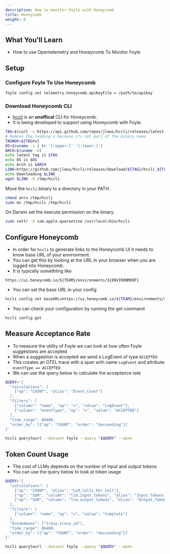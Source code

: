 ```yaml
---
description: How to monitor Foyle with Honeycomb
title: Honeycomb
weight: 8
---
```


## What You'll Learn

* How to use Opentelemetry and Honeycomb To Monitor Foyle

## Setup

### Configure Foyle To Use Honeycomb

```sh
foyle config set telemetry.honeycomb.apiKeyFile = /path/to/apikey
```

### Download Honeycomb CLI

* [hccli](https://github.com/jlewi/hccli) is an **unoffical** CLI for Honeycomb.
* It is being developed to support using Honeycomb with Foyle.

```sh
TAG=$(curl -s https://api.github.com/repos/jlewi/hccli/releases/latest | jq -r '.tag_name')
# Remove the leading v because its not part of the binary name
TAGNOV=${TAG#v}
OS=$(uname -s | tr '[:upper:]' '[:lower:]')
ARCH=$(uname -m)
echo latest tag is $TAG
echo OS is $OS
echo Arch is $ARCH
LINK=https://github.com/jlewi/hccli/releases/download/${TAG}/hccli_${TAGNOV}_${OS}_${ARCH}
echo Downloading $LINK
wget $LINK -O /tmp/hccli
```

Move the `hccli` binary to a directory in your PATH.

```bash
chmod a+rx /tmp/hccli
sudo mv /tmp/hccli /tmp/hccli
```

On Darwin set the execute permission on the binary.

```bash
sudo xattr -d com.apple.quarantine /usr/local/bin/hccli
```

## Configure Honeycomb 

* In order for `hccli` to generate links to the Honeycomb UI it needs to know base URL of your environment.
* You can get this by looking at the URL in your browser when you are logged into Honeycomb.
* It is typically somethling like

```
https://ui.honeycomb.io/${TEAM}/environments/${ENVIRONMENT}
```

* You can set the base URL in your config

```bash
hccli config set baseURL=https://ui.honeycomb.io/${TEAM}/environments/${ENVIRONMENT}/
```

* You can check your configuration by running the get command

```bash
hccli config get
```

## Measure Acceptance Rate

* To measure the utility of Foyle we can look at how often Foyle suggestions are accepted
* When a suggestion is accepted we send a LogEvent of type `ACCEPTED`
* This creates an OTEL trace with a span with name `LogEvent` and attribute `eventType == ACCEPTED`
* We can use the query below to calculate the acceptance rate

```bash
QUERY='{
  "calculations": [
    {"op": "COUNT", "alias": "Event_Count"}
  ],
  "filters": [
    {"column": "name", "op": "=", "value": "LogEvent"},
    {"column": "eventType", "op": "=", "value": "ACCEPTED"}
  ],
  "time_range": 86400,
  "order_by": [{"op": "COUNT", "order": "descending"}]
}'

hccli querytourl --dataset foyle --query "$QUERY" --open
```

## Token Count Usage

* The cost of LLMs depends on the number of input and output tokens
* You can use the query below to look at token usage

```bash
QUERY='{
  "calculations": [
    {"op": "COUNT", "alias": "LLM_Calls_Per_Cell"},
    {"op": "SUM", "column": "llm.input_tokens", "alias": "Input_Tokens_Per_Cell"},
    {"op": "SUM", "column": "llm.output_tokens", "alias": "Output_Tokens_Per_Cell"}
  ],
  "filters": [
    {"column": "name", "op": "=", "value": "Complete"}
  ],
  "breakdowns": ["trace.trace_id"],
  "time_range": 86400,
  "order_by": [{"op": "COUNT", "order": "descending"}]
}'

hccli querytourl --dataset foyle --query "$QUERY" --open
```
